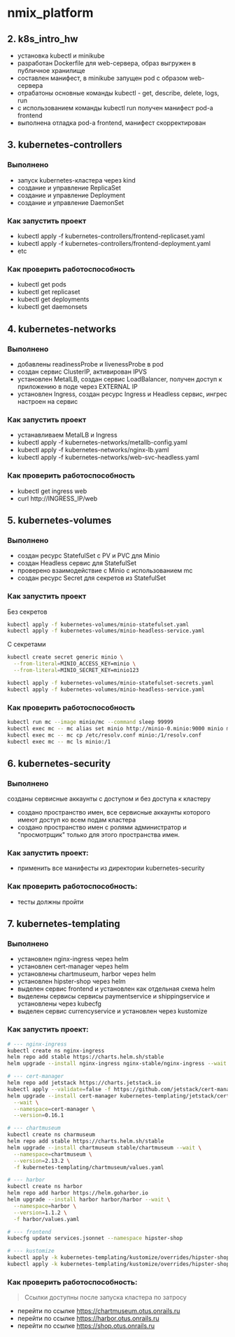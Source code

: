 # nmix_platform

## 2. k8s_intro_hw

* установка kubectl и minikube
* разработан Dockerfile для web-сервера, образ выгружен в публичное хранилище
* составлен манифест, в minikube запущен pod с образом web-сервера
* отрабатоны основные команды kubectl - get, describe, delete, logs, run
* с использованием команды kubectl run получен манифест pod-а frontend
* выполнена отладка pod-а frontend, манифест скорректирован

## 3. kubernetes-controllers

### Выполнено

* запуск kubernetes-кластера через kind
* создание и управление ReplicaSet
* создание и управление Deployment
* создание и управление DaemonSet

### Как запустить проект

* kubectl apply -f kubernetes-controllers/frontend-replicaset.yaml
* kubectl apply -f kubernetes-controllers/frontend-deployment.yaml
* etc

### Как проверить работоспособность

* kubectl get pods
* kubectl get replicaset
* kubectl get deployments
* kubectl get daemonsets

## 4. kubernetes-networks

### Выполнено

* добавлены readinessProbe и livenessProbe в pod
* создан сервис ClusterIP, активирован IPVS
* установлен MetalLB, создан сервис LoadBalancer, получен доступ к приложению в поде через EXTERNAL IP
* установлен Ingress, создан ресурс Ingress и Headless сервис, ингрес настроен на сервис

### Как запустить проект

* устанавливаем MetalLB и Ingress
* kubectl apply -f kubernetes-networks/metallb-config.yaml
* kubectl apply -f kubernetes-networks/nginx-lb.yaml
* kubectl apply -f kubernetes-networks/web-svc-headless.yaml

### Как проверить работоспособность

* kubectl get ingress web
* curl http://INGRESS_IP/web


## 5. kubernetes-volumes

### Выполнено

* создан ресурс StatefulSet c PV и PVC для Minio
* создан Headless сервис для StatefulSet
* проверено взаимодействие с Minio c использованием mc
* создан ресурс Secret для секретов из StatefulSet

### Как запустить проект

Без секретов

```bash
kubectl apply -f kubernetes-volumes/minio-statefulset.yaml
kubectl apply -f kubernetes-volumes/minio-headless-service.yaml
```

С секретами

```bash
kubectl create secret generic minio \
  --from-literal=MINIO_ACCESS_KEY=minio \
  --from-literal=MINIO_SECRET_KEY=minio123

kubectl apply -f kubernetes-volumes/minio-statefulset-secrets.yaml
kubectl apply -f kubernetes-volumes/minio-headless-service.yaml
```

### Как проверить работоспособность

```bash
kubectl run mc --image minio/mc --command sleep 99999
kubectl exec mc -- mc alias set minio http://minio-0.minio:9000 minio minio123
kubectl exec mc -- mc cp /etc/resolv.conf minio:/1/resolv.conf
kubectl exec mc -- mc ls minio:/1
```

## 6. kubernetes-security

### Выполнено

 созданы сервисные аккаунты с доступом и без доступа к кластеру
- создано пространство имен, все сервисные аккаунты которого имеют доступ ко всем подам кластера
- создано пространство имен с ролями администратор и "просмотрщик" только для этого пространства имен.

### Как запустить проект:
 - применить все манифесты из директории kubernetes-security

### Как проверить работоспособность:
 - тесты должны пройти

## 7. kubernetes-templating

### Выполнено

- установлен nginx-ingress через helm
 - установлен cert-manager через helm
 - установлены chartmuseum, harbor через helm
 - установлен hipster-shop через helm
 - выделен сервис frontend и установлен как отдельная схема helm
 - выделены сервисы сервисы paymentservice и shippingservice и установлены через kubecfg
 - выделен сервис currencyservice и установлен через kustomize

### Как запустить проект:

```bash
# --- nginx-ingress
kubectl create ns nginx-ingress
helm repo add stable https://charts.helm.sh/stable
helm upgrade --install nginx-ingress nginx-stable/nginx-ingress --wait --namespace=nginx-ingress --version=0.15.1

# --- cert-manager
helm repo add jetstack https://charts.jetstack.io
kubectl apply --validate=false -f https://github.com/jetstack/cert-manager/releases/download/v0.16.1/cert-manager.crds.yaml
helm upgrade --install cert-manager kubernetes-templating/jetstack/cert-manager \
  --wait \
  --namespace=cert-manager \
  --version=0.16.1

# --- chartmuseum
kubectl create ns charmuseum
helm repo add stable https://charts.helm.sh/stable
helm upgrade --install chartmuseum stable/chartmuseum --wait \
  --namespace=chartmuseum \
  --version=2.13.2 \
  -f kubernetes-templating/chartmuseum/values.yaml

# --- harbor
kubectl create ns harbor
helm repo add harbor https://helm.goharbor.io
helm upgrade --install harbor harbor/harbor --wait \
  --namespace=harbor \
  --version=1.1.2 \
  -f harbor/values.yaml

# --- frontend
kubecfg update services.jsonnet --namespace hipster-shop

# --- kustomize
kubectl apply -k kubernetes-templating/kustomize/overrides/hipster-shop
kubectl apply -k kubernetes-templating/kustomize/overrides/hipster-shop-prod
```

### Как проверить работоспособность:

> Ссылки доступны после запуска кластера по затросу

 - перейти по ссылке https://chartmuseum.otus.onrails.ru
 - перейти по ссылке https://harbor.otus.onrails.ru
 - перейти по ссылке https://shop.otus.onrails.ru
